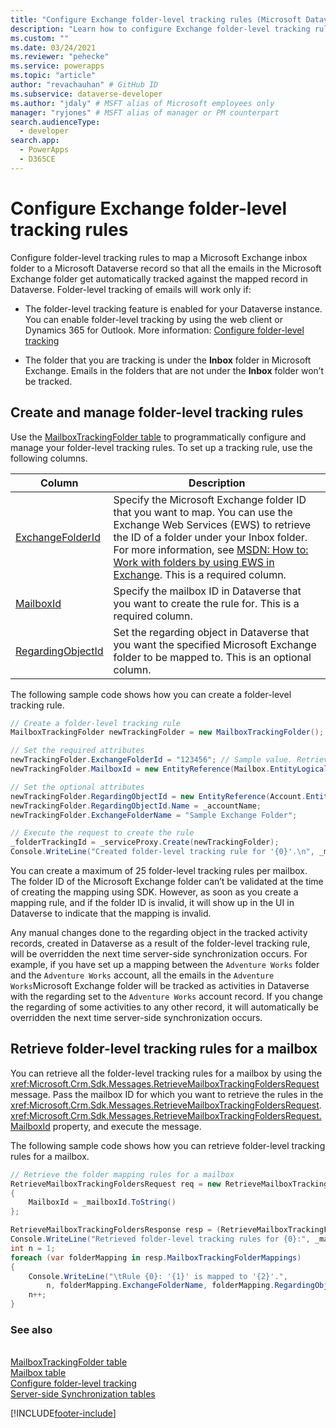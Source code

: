 ```yaml
---
title: "Configure Exchange folder-level tracking rules (Microsoft Dataverse) | Microsoft Docs" # Intent and product brand in a unique string of 43-59 chars including spaces
description: "Learn how to configure Exchange folder-level tracking rules" # 115-145 characters including spaces. This abstract displays in the search result.
ms.custom: ""
ms.date: 03/24/2021
ms.reviewer: "pehecke"
ms.service: powerapps
ms.topic: "article"
author: "revachauhan" # GitHub ID
ms.subservice: dataverse-developer
ms.author: "jdaly" # MSFT alias of Microsoft employees only
manager: "ryjones" # MSFT alias of manager or PM counterpart
search.audienceType: 
  - developer
search.app: 
  - PowerApps
  - D365CE
---
```

# Configure Exchange folder-level tracking rules



Configure folder-level tracking rules to map a Microsoft Exchange inbox folder to a Microsoft Dataverse record so that all the emails in the Microsoft Exchange folder get automatically tracked against the mapped record in Dataverse. Folder-level tracking of emails will work only if:  

- The folder-level tracking feature is enabled for your Dataverse instance. You can enable folder-level tracking by using the web client or Dynamics 365 for Outlook. More information: [Configure folder-level tracking](/dynamics365/customer-engagement/admin/configure-outlook-exchange-folder-level-tracking)  

- The folder that you are tracking is under the **Inbox** folder in Microsoft Exchange. Emails in the folders that are not under the **Inbox** folder won’t be tracked.  

<a name="Create"></a>   

## Create and manage folder-level tracking rules 
 
 Use the [MailboxTrackingFolder table](/reference/entities/mailboxtrackingfolder.md) to programmatically configure and manage your folder-level tracking rules. To set up a tracking rule, use the following columns.  


|  Column       |  Description |
|-------------------------------|----|
| [ExchangeFolderId](/reference/entities/mailboxtrackingfolder.md#BKMK_ExchangeFolderId)  | Specify the Microsoft Exchange folder ID that you want to map. You can use the Exchange Web Services (EWS) to retrieve the ID of a folder under your Inbox folder. For more information, see [MSDN: How to: Work with folders by using EWS in Exchange](https://msdn.microsoft.com/library/office/dn535504.aspx). This is a required column. |
|         [MailboxId](/reference/entities/mailboxtrackingfolder.md#BKMK_MailboxId)     |   Specify the mailbox ID in Dataverse that you want to create the rule for. This is a required column.                                                                                                                                          |
| [RegardingObjectId](/reference/entities/mailboxtrackingfolder.md#BKMK_RegardingObjectId) |                                                                                                       Set the regarding object in Dataverse that you want the specified Microsoft Exchange folder to be mapped to. This is an optional column.                                                                                                       |

 The following sample code shows how you can create a folder-level tracking rule.  

```csharp  
// Create a folder-level tracking rule  
MailboxTrackingFolder newTrackingFolder = new MailboxTrackingFolder();  

// Set the required attributes  
newTrackingFolder.ExchangeFolderId = "123456"; // Sample value. Retrieve this value using Exchange Web Services (EWS)  
newTrackingFolder.MailboxId = new EntityReference(Mailbox.EntityLogicalName, _mailboxId);  

// Set the optional attributes  
newTrackingFolder.RegardingObjectId = new EntityReference(Account.EntityLogicalName, _accountId);  
newTrackingFolder.RegardingObjectId.Name = _accountName;  
newTrackingFolder.ExchangeFolderName = "Sample Exchange Folder";  

// Execute the request to create the rule   
_folderTrackingId = _serviceProxy.Create(newTrackingFolder);  
Console.WriteLine("Created folder-level tracking rule for '{0}'.\n", _mailboxName);  
```  

 You can create a maximum of 25 folder-level tracking rules per mailbox. The folder ID of the Microsoft Exchange folder can’t be validated at the time of creating the mapping using SDK. However, as soon as you create a mapping rule, and if the folder ID is invalid, it will show up in the UI in Dataverse to indicate that the mapping is invalid.  

 Any manual changes done to the regarding object in the tracked activity records, created in Dataverse as a result of the folder-level tracking rule, will be overridden the next time server-side synchronization occurs. For example, if you have set up a mapping between the `Adventure Works` folder and the `Adventure Works` account, all the emails in the `Adventure Works`Microsoft Exchange folder will be tracked as activities in Dataverse with the regarding set to the `Adventure Works` account record. If you change the regarding of some activities to any other record, it will automatically be overridden the next time server-side synchronization occurs.  

<a name="Retrieve"></a>   

## Retrieve folder-level tracking rules for a mailbox  

 You can retrieve all the folder-level tracking rules for a mailbox by using the <xref:Microsoft.Crm.Sdk.Messages.RetrieveMailboxTrackingFoldersRequest> message. Pass the mailbox ID for which you want to retrieve the rules in the <xref:Microsoft.Crm.Sdk.Messages.RetrieveMailboxTrackingFoldersRequest>.<xref:Microsoft.Crm.Sdk.Messages.RetrieveMailboxTrackingFoldersRequest.MailboxId> property, and execute the message.  

 The following sample code shows how you can retrieve folder-level tracking rules for a mailbox.  

```csharp  
// Retrieve the folder mapping rules for a mailbox  
RetrieveMailboxTrackingFoldersRequest req = new RetrieveMailboxTrackingFoldersRequest  
{  
    MailboxId = _mailboxId.ToString()  
};  

RetrieveMailboxTrackingFoldersResponse resp = (RetrieveMailboxTrackingFoldersResponse_serviceProxy.Execute(req);  
Console.WriteLine("Retrieved folder-level tracking rules for {0}:", _mailboxName);  
int n = 1;  
foreach (var folderMapping in resp.MailboxTrackingFolderMappings)  
{  
    Console.WriteLine("\tRule {0}: '{1}' is mapped to '{2}'.",   
        n, folderMapping.ExchangeFolderName, folderMapping.RegardingObjectName);  
    n++;  
}  
```  

### See also  
 <xref href="Microsoft.Dynamics.CRM.RetrieveMailboxTrackingFolders?text=RetrieveMailboxTrackingFolders Function" /><br />
 [MailboxTrackingFolder table](/reference/entities/mailboxtrackingfolder.md)<br />
 [Mailbox table](/reference/entities/mailbox.md)<br />
 [Configure folder-level tracking](/dynamics365/customer-engagement/admin/configure-outlook-exchange-folder-level-tracking)<br />
 [Server-side Synchronization tables](server-side-synchronization-entities.md)<br />


[!INCLUDE[footer-include](../../includes/footer-banner.md)]